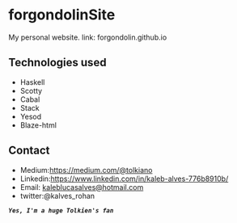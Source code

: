 # forgondolinSite
My personal website. link: forgondolin.github.io

Technologies used
------------------
- Haskell
- Scotty
- Cabal
- Stack
- Yesod
- Blaze-html

Contact
--------------
- Medium:https://medium.com/@tolkiano 
- Linkedin:https://www.linkedin.com/in/kaleb-alves-776b8910b/
- Email: kaleblucasalves@hotmail.com
- twitter:@kalves_rohan


_**`Yes, I'm a huge Tolkien's fan`**_
